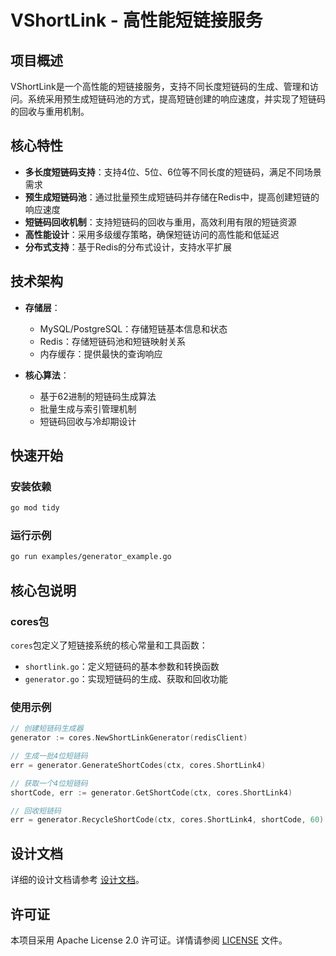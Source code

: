 # VShortLink - 高性能短链接服务

## 项目概述

VShortLink是一个高性能的短链接服务，支持不同长度短链码的生成、管理和访问。系统采用预生成短链码池的方式，提高短链创建的响应速度，并实现了短链码的回收与重用机制。

## 核心特性

- **多长度短链码支持**：支持4位、5位、6位等不同长度的短链码，满足不同场景需求
- **预生成短链码池**：通过批量预生成短链码并存储在Redis中，提高创建短链的响应速度
- **短链码回收机制**：支持短链码的回收与重用，高效利用有限的短链资源
- **高性能设计**：采用多级缓存策略，确保短链访问的高性能和低延迟
- **分布式支持**：基于Redis的分布式设计，支持水平扩展

## 技术架构

- **存储层**：
  - MySQL/PostgreSQL：存储短链基本信息和状态
  - Redis：存储短链码池和短链映射关系
  - 内存缓存：提供最快的查询响应

- **核心算法**：
  - 基于62进制的短链码生成算法
  - 批量生成与索引管理机制
  - 短链码回收与冷却期设计

## 快速开始

### 安装依赖

```bash
go mod tidy
```

### 运行示例

```bash
go run examples/generator_example.go
```

## 核心包说明

### cores包

`cores`包定义了短链接系统的核心常量和工具函数：

- `shortlink.go`：定义短链码的基本参数和转换函数
- `generator.go`：实现短链码的生成、获取和回收功能

### 使用示例

```go
// 创建短链码生成器
generator := cores.NewShortLinkGenerator(redisClient)

// 生成一批4位短链码
err = generator.GenerateShortCodes(ctx, cores.ShortLink4)

// 获取一个4位短链码
shortCode, err := generator.GetShortCode(ctx, cores.ShortLink4)

// 回收短链码
err = generator.RecycleShortCode(ctx, cores.ShortLink4, shortCode, 60) // 60秒冷却期
```

## 设计文档

详细的设计文档请参考 [设计文档](doc/design.md)。

## 许可证

本项目采用 Apache License 2.0 许可证。详情请参阅 [LICENSE](LICENSE) 文件。